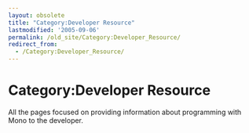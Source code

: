 ```yaml
---
layout: obsolete
title: "Category:Developer Resource"
lastmodified: '2005-09-06'
permalink: /old_site/Category:Developer_Resource/
redirect_from:
  - /Category:Developer_Resource/
---
```


Category:Developer Resource
===========================

All the pages focused on providing information about programming with Mono to the developer.

